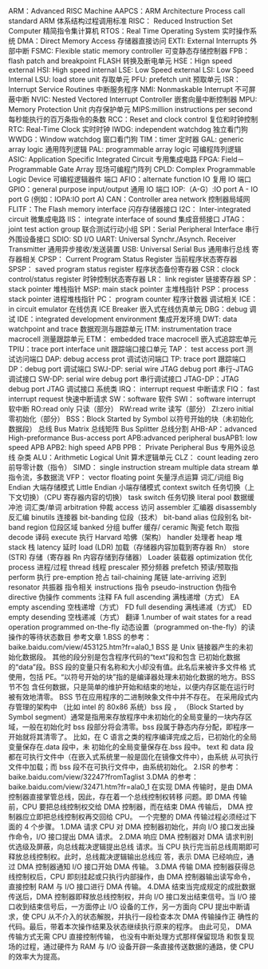 
ARM：Advanced RISC Machine
AAPCS：ARM Architecture Process call standard
ARM 体系结构过程调用标准
RISC： Reduced Instruction Set Computer 精简指令集计算机
RTOS：Real Time Operating System 实时操作系统
DMA：Direct Memory Access 存储器直接访问
EXTI: External Interrupts 外部中断
FSMC: Flexible static memory controller 可变静态存储控制器
FPB：flash patch and breakpoint FLASH 转换及断电单元
HSE：Hign speed external
HSI: High speed internal
LSE: Low Speed external
LSI: Low Speed Internal
LSU: load store unit 存取单元
PFU: prefetch unit 预取单元
ISR：Interrupt Service Routines 中断服务程序
NMI: Nonmaskable Interrupt 不可屏蔽中断
NVIC: Nested Vectored Interrupt Controller 嵌套向量中断控制器
MPU: Memory Protection Unit 内存保护单元
MIPS:million instructions per second 每秒能执行的百万条指令的条数
RCC：Reset and clock control 复位和时钟控制
RTC: Real-Time Clock 实时时钟
IWDG: independent watchdog 独立看门狗
WWDG：Window watchdog 窗口看门狗
TIM：timer 定时器
GAL: generic array logic 通用阵列逻辑
PAL: programmable array logic 可编程阵列逻辑
ASIC: Application Specific Integrated Circuit 专用集成电路
FPGA: Field－Programmable Gate Array 现场可编程门阵列
CPLD: Complex Programmable Logic Device 可编程逻辑器件
端口
AFIO：alternate function IO 复用 IO 端口
GPIO：general purpose input/output 通用 IO 端口
IOP:（A-G）:IO port A - IO port G (例如：IOPA:IO port A)
CAN：Controller area network 控制器局域网
FLITF：The Flash memory interface 闪存存储器接口
I2C： Inter-integrated circuit 微集成电路
IIS： integrate interface of sound 集成音频接口
JTAG：joint test action group 联合测试行动小组
SPI：Serial Peripheral Interface 串行外围设备接口 SDIO: SD I/O
UART: Universal Synchr./Asynch. Receiver Transmitter 通用异步接收/发送装置
USB: Universal Serial Bus 通用串行总线
寄存器相关
CPSP： Current Program Status Register 当前程序状态寄存器
SPSP： saved program status register 程序状态备份寄存器
CSR：clock control/status register 时钟控制状态寄存器
LR： link register 链接寄存器
SP： stack pointer 堆栈指针
MSP: main stack pointer 主堆栈指针
PSP：process stack pointer 进程堆栈指针
PC： program counter 程序计数器
调试相关
ICE：in circuit emulator 在线仿真
ICE Breaker 嵌入式在线仿真单元
DBG：debug 调试
IDE：integrated development environment 集成开发环境
DWT: data watchpoint and trace 数据观测与跟踪单元
ITM: instrumentation trace macrocell 测量跟踪单元
ETM： embedded trace macrocell 嵌入式追踪宏单元
TPIU：trace port interface unit 跟踪端口接口单元
TAP： test access port 测试访问端口
DAP: debug access prot 调试访问端口
TP: trace port 跟踪端口
DP：debug port 调试端口
SWJ-DP: serial wire JTAG debug port 串行-JTAG 调试接口
SW-DP: serial wire debug port
串行调试接口
JTAG-DP：JTAG debug port
JTAG 调试接口
系统类
IRQ： interrupt request 中断请求
FIQ： fast interrupt request 快速中断请求
SW：software 软件
SWI： software interrupt 软中断
RO:read only 只读（部分）
RW:read write 读写（部分）
ZI:zero initial 零初始化（部分）
BSS：Block Started by Symbol 以符号开始的块（未初始化数据段）
总线
Bus Matrix 总线矩阵
Bus Splitter 总线分割
AHB-AP：advanced High-preformance Bus-access port
APB:advanced peripheral busAPB1: low speed APB
APB2: high speed APB
PPB： Private Peripheral Bus 专用外设总线
杂类
ALU：Arithmetic Logical Unit 算术逻辑单元
CLZ： count leading zero 前导零计数（指令）
SIMD： single instruction stream multiple data stream 单指令流，多数据流
VFP： vector floating point 矢量浮点运算
词汇/词组
Big Endian
大端存储模式
Little Endian 小端存储模式
context switch 任务切换（上下文切换）（CPU 寄存器内容的切换）
task switch 任务切换
literal pool 数据缓冲池
词汇类/单词
arbitration 仲裁
access 访问
assembler 汇编器
disassembly 反汇编
binutils 连接器
bit-banding 位段（技术）
bit-band alias 位段别名
bit-band region 位段区域
banked 分组
buffer 缓存/
ceramic 陶瓷
fetch 取指
decode 译码
execute 执行
Harvard 哈佛（架构）
handler 处理者
heap 堆
stack 栈
latency 延时
load (LDR) 加载（存储器内容加载到寄存器 Rn）
store (STR) 存储（寄存器 Rn 内容存储到存储器）
Loader 装载器
optimization 优化
process 进程/过程
thread 线程
prescaler 预分频器
prefetch 预读/预取指
perform 执行
pre-emption 抢占
tail-chaining 尾链
late-arriving 迟到
resonator 共振器
指令相关
instructions 指令
pseudo-instruction 伪指令
directive 伪操作
comments 注释
FA full ascending 满栈递增（方式）
EA empty ascending 空栈递增（方式）
FD full desending 满栈递减（方式）
ED empty desending 空栈递减（方式）
翻译
1.number of wait states for a read operation programmed on-the-fly
动态设置（programmed on-the-fly）的读操作的等待状态数目
参考文章
1.BSS 的参考：baike.baidu.com/view/453125.htm?fr=ala0_1
BSS 是 Unix 链接器产生的未初始化数据段。 其他的段分别是包含程序代码的“text”段和包含 已初始化数据的“data”段。BSS 段的变量只有名称和大小却没有值。此名后来被许多文件格 式使用，包括 PE。“以符号开始的块”指的是编译器处理未初始化数据的地方。BSS 节不包 含任何数据，只是简单的维护开始和结束的地址，以便内存区能在运行时被有效地清零。 BSS 节在应用程序的二进制映象文件中并不存在。
在采用段式内存管理的架构中 （比如 intel 的 80x86 系统）bss 段 ， （Block Started by Symbol segment）通常是指用来存放程序中未初始化的全局变量的一块内存区域，一般在初始化时 bss 段部分将会清零。bss 段属于静态内存分配，即程序一开始就将其清零了。
比如，在 C 语言之类的程序编译完成之后，已初始化的全局变量保存在.data 段中，未 初始化的全局变量保存在.bss 段中。
text 和 data 段都在可执行文件中（在嵌入式系统里一般是固化在镜像文件中），由系统 从可执行文件中加载；而 bss 段不在可执行文件中，由系统初始化。
2.ISR 的参考：baike.baidu.com/view/32247?fromTaglist
3.DMA 的参考：baike.baidu.com/view/32471.htm?fr=ala0_1
在实现 DMA 传输时，是由 DMA 控制器直接掌管总线，因此，存在着一个总线控制权转移 问题。即 DMA 传输前，CPU 要把总线控制权交给 DMA 控制器，而在结束 DMA 传输后， DMA 控制器应立即把总线控制权再交回给 CPU。
一个完整的 DMA 传输过程必须经过下面的 4 个步骤。
1.DMA 请求 CPU 对 DMA 控制器初始化，并向 I/O 接口发出操作命令，I/O 接口提出 DMA 请求。
2.DMA 响应 DMA 控制器对 DMA 请求判别优选级及屏蔽，向总线裁决逻辑提出总线 请求。当 CPU 执行完当前总线周期即可释放总线控制权。此时，总线裁决逻辑输出总线应 答，表示 DMA 已经响应，通过 DMA 控制器通知 I/O 接口开始 DMA 传输。
3.DMA 传输 DMA 控制器获得总线控制权后，CPU 即刻挂起或只执行内部操作，由 DMA 控制器输出读写命令，直接控制 RAM 与 I/O 接口进行 DMA 传输。
4.DMA 结束当完成规定的成批数据传送后，DMA 控制器即释放总线控制权，并向 I/O 接口发出结束信号。当 I/O 接口收到结束信号后，一方面停止 I/O 设备的工作，另一方面向 CPU 提出中断请求，使 CPU 从不介入的状态解脱，并执行一段检查本次 DMA 传输操作正 确性的代码。最后，带着本次操作结果及状态继续执行原来的程序。
由此可见， DMA 传输方式无需 CPU 直接控制传输， 也没有中断处理方式那样保留现场 和恢复现场的过程，通过硬件为 RAM 与 I/O 设备开辟一条直接传送数据的通路，使 CPU 的效率大为提高。
